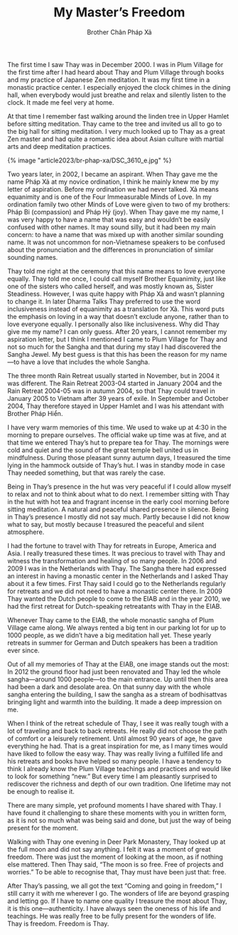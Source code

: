 ﻿---
title: My Master’s Freedom
author: Brother Chân Pháp Xả
---

The first time I saw Thay was in December 2000. I was in Plum Village for the first time after I had heard about Thay and Plum Village through books and my practice of Japanese Zen meditation. It was my first time in a monastic practice center. I especially enjoyed the clock chimes in the dining hall, when everybody would just breathe and relax and silently listen to the clock. It made me feel very at home.

At that time I remember fast walking around the linden tree in Upper Hamlet before sitting meditation. Thay came to the tree and invited us all to go to the big hall for sitting meditation. I very much looked up to Thay as a great Zen master and had quite a romantic idea about Asian culture with martial arts and deep meditation practices.

{% image "article2023/br-phap-xa/DSC_3610_e.jpg" %}

Two years later, in 2002, I became an aspirant. When Thay gave me the name Pháp Xả at my novice ordination, I think he mainly knew me by my letter of aspiration. Before my ordination we had never talked. Xả means equanimity and is one of the Four Immeasurable Minds of Love. In my ordination family two other Minds of Love were given to two of my brothers: Pháp Bi (compassion) and Pháp Hỷ (joy). When Thay gave me my name, I was very happy to have a name that was easy and wouldn’t be easily confused with other names. It may sound silly, but it had been my main concern: to have a name that was mixed up with another similar sounding name. It was not uncommon for non-Vietnamese speakers to be confused about the pronunciation and the differences in pronunciation of similar sounding names. 

Thay told me right at the ceremony that this name means to love everyone equally. Thay told me once, I could call myself Brother Equanimity, just like one of the sisters who called herself, and was mostly known as, Sister Steadiness. However, I was quite happy with Pháp Xả and wasn’t planning to change it. In later Dharma Talks Thay preferred to use the word inclusiveness instead of equanimity as a translation for Xả. This word puts the emphasis on loving in a way that doesn’t exclude anyone, rather than to love everyone equally. I personally also like inclusiveness. Why did Thay give me my name? I can only guess. After 20 years, I cannot remember my aspiration letter, but I think I mentioned I came to Plum Village for Thay and not so much for the Sangha and that during my stay I had discovered the Sangha Jewel. My best guess is that this has been the reason for my name—to have a love that includes the whole Sangha. 

The three month Rain Retreat usually started in November, but in 2004 it was different. The Rain Retreat 2003-04 started in January 2004 and the Rain Retreat 2004-05 was in autumn 2004, so that Thay could travel in January 2005 to Vietnam after 39 years of exile. In September and October 2004, Thay therefore stayed in Upper Hamlet and I was his attendant with Brother Pháp Hiển. 

I have very warm memories of this time. We used to wake up at 4:30 in the morning to prepare ourselves. The official wake up time was at five, and at that time we entered Thay’s hut to prepare tea for Thay. The mornings were cold and quiet and the sound of the great temple bell united us in mindfulness. During those pleasant sunny autumn days, I treasured the time lying in the hammock outside of Thay’s hut. I was in standby mode in case Thay needed something, but that was rarely the case.

Being in Thay’s presence in the hut was very peaceful if I could allow myself to relax and not to think about what to do next. I remember sitting with Thay in the hut with hot tea and fragrant incense in the early cool morning before sitting meditation. A natural and peaceful shared presence in silence. Being in Thay’s presence I mostly did not say much. Partly because I did not know what to say, but mostly because I treasured the peaceful and silent atmosphere.

I had the fortune to travel with Thay for retreats in Europe, America and Asia. I really treasured these times. It was precious to travel with Thay and witness the transformation and healing of so many people. In 2006 and 2009 I was in the Netherlands with Thay. The Sangha there had expressed an interest in having a monastic center in the Netherlands and I asked Thay about it a few times. First Thay said I could go to the Netherlands regularly for retreats and we did not need to have a monastic center there. In 2009 Thay wanted the Dutch people to come to the EIAB and in the year 2010, we had the first retreat for Dutch-speaking retreatants with Thay in the EIAB.

Whenever Thay came to the EIAB, the whole monastic sangha of Plum Village came along. We always rented a big tent in our parking lot for up to 1000 people, as we didn’t have a big meditation hall yet. These yearly retreats in summer for German and Dutch speakers has been a tradition ever since. 

Out of all my memories of Thay at the EIAB, one image stands out the most: In 2012 the ground floor had just been renovated and Thay led the whole sangha—around 1000 people—to the main entrance. Up until then this area had been a dark and desolate area. On that sunny day with the whole sangha entering the building, I saw the sangha as a stream of bodhisattvas bringing light and warmth into the building. It made a deep impression on me.

When I think of the retreat schedule of Thay, I see it was really tough with a lot of traveling and back to back retreats. He really did not choose the path of comfort or a leisurely retirement. Until almost 90 years of age, he gave everything he had. That is a great inspiration for me, as I many times would have liked to follow the easy way. Thay was really living a fulfilled life and his retreats and books have helped so many people. I have a tendency to think I already know the Plum Village teachings and practices and would like to look for something “new.” But every time I am pleasantly surprised to rediscover the richness and depth of our own tradition. One lifetime may not be enough to realise it.

There are many simple, yet profound moments I have shared with Thay. I have found it challenging to share these moments with you in written form, as it is not so much what was being said and done, but just the way of being present for the moment. 

Walking with Thay one evening in Deer Park Monastery, Thay looked up at the full moon and did not say anything. I felt it was a moment of great freedom. There was just the moment of looking at the moon, as if nothing else mattered. Then Thay said, “The moon is so free. Free of projects and worries.” To be able to recognise that, Thay must have been just that:  free.

After Thay’s passing, we all got the text “Coming and going in freedom,” I still carry it with me wherever I go. The wonders of life are beyond grasping and letting go. If I have to name one quality I treasure the most about Thay, it is this one—authenticity. I have always seen the oneness of his life and teachings. He was really free to be fully present for the wonders of life. Thay is freedom. Freedom is Thay.